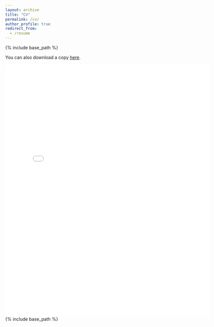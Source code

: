 ```yaml
---
layout: archive
title: "CV"
permalink: /cv/
author_profile: true
redirect_from:
  - /resume
---
```


{% include base_path %}

You can also download a copy [here](https://tubbsjd.github.io/images/tubbsjd_CV.pdf).

<embed src="{{ site.baseurl }}/images/tubbsjd_CV.pdf" width="650" height="800" type='application/pdf'>
{% include base_path %}

